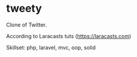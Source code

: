 # tweety
Clone of Twitter.

According to Laracasts tuts (https://laracasts.com)

Skillset: php, laravel, mvc, oop, solid
